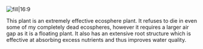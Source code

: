 ![fill|16:9](673efd0d49467899433bd3ae99c18dbe.png)

This plant is an extremely effective ecosphere plant. It refuses to die in even some of my completely dead ecospheres, however it requires a larger air gap as it is a floating plant. It also has an extensive root structure which is effective at absorbing excess nutrients and thus improves water quality.